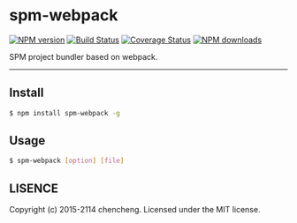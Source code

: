# spm-webpack

[![NPM version](https://img.shields.io/npm/v/spm-webpack.svg?style=flat)](https://npmjs.org/package/spm-webpack)
[![Build Status](https://img.shields.io/travis/spmjs/spm-webpack.svg?style=flat)](https://travis-ci.org/spmjs/spm-webpack)
[![Coverage Status](https://img.shields.io/coveralls/spmjs/spm-webpack.svg?style=flat)](https://coveralls.io/r/spmjs/spm-webpack)
[![NPM downloads](http://img.shields.io/npm/dm/spm-webpack.svg?style=flat)](https://npmjs.org/package/spm-webpack)

SPM project bundler based on webpack.

---

## Install

```bash
$ npm install spm-webpack -g
```

## Usage

```bash
$ spm-webpack [option] [file]
```

## LISENCE

Copyright (c) 2015-2114 chencheng. Licensed under the MIT license.
